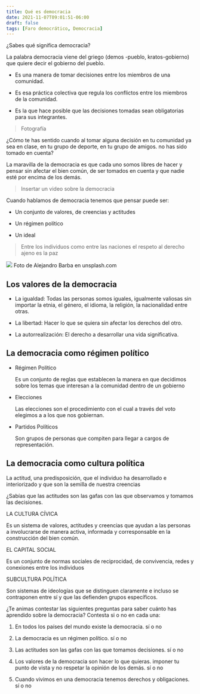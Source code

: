 ```yaml
---
title: Qué es democracia
date: 2021-11-07T09:01:51-06:00
draft: false
tags: [Faro democrático, Democracia]
---
```


¿Sabes qué significa democracia?

<!--more-->

La palabra democracia viene del griego (demos -pueblo,
kratos-gobierno) que quiere decir el gobierno del pueblo.

- Es una manera de tomar decisiones entre los miembros de una comunidad.

- Es esa práctica colectiva que regula los conflictos entre los
  miembros de la comunidad.
		   
- Es la que hace posible que las decisiones tomadas sean obligatorias
  para sus integrantes.
		   
> Fotografía

¿Cómo te has sentido cuando al tomar alguna decisión en tu comunidad
ya sea en clase, en tu grupo de deporte, en tu grupo de amigos. no has
sido tomado en cuenta?

La maravilla de la democracia es que cada uno somos libres de hacer y
pensar sin afectar el bien común, de ser tomados en cuenta y que nadie
esté por encima de los demás.

> Insertar un video sobre la democracia

Cuando hablamos de democracia tenemos que pensar puede ser:

- Un conjunto de valores, de creencias y actitudes

- Un régimen político

- Un ideal

> Entre los individuos como entre las naciones el respeto al derecho
> ajeno es la paz

![](/img/alejandro-barba-gY9mSfk3kb8-unsplash.jpg)
Foto de Alejandro Barba en unsplash.com


## Los valores de la democracia

- La igualdad: Todas las personas somos iguales, igualmente valiosas
  sin importar la etnia, el género, el idioma, la religión, la
  nacionalidad entre otras.

- La libertad: Hacer lo que se quiera sin afectar los derechos del otro.

- La autorrealización: El derecho a desarrollar una vida significativa.

## La democracia como régimen político

- Régimen Político

  Es un conjunto de reglas que establecen la manera en que decidimos
  sobre los temas que interesan a la comunidad dentro de un gobierno
	 
- Elecciones

  Las elecciones son el procedimiento con el cual a través del voto
  elegimos a a los que nos gobiernan.

- Partidos Políticos

  Son grupos de personas que compiten para llegar a cargos de
  representación.
														   
## La democracia como cultura  política

La actitud, una predisposición, que el individuo ha desarrollado e
interiorizado y que son la semilla de nuestra creencias

¿Sabías que las actitudes son las gafas con las que observamos y
tomamos las decisiones.

LA CULTURA CÍVICA

Es un sistema de valores, actitudes y creencias que ayudan a las
personas a involucrarse de manera activa, informada y corresponsable
en la construcción del bien común.

EL CAPITAL SOCIAL

Es un conjunto de normas sociales de reciprocidad, de convivencia,
redes y conexiones entre los individuos

SUBCULTURA POLÍTICA

Son sistemas de ideologías que se distinguen claramente e incluso se
contraponen entre sí y que las defienden grupos específicos.

¿Te animas contestar las siguientes preguntas para saber cuánto has
aprendido sobre la democracia? Contesta si o no en cada una:

1. En todos los países del mundo existe la democracia.    sí o no

2. La democracia es un régimen político.  sí o no

3. Las actitudes son las gafas con las que tomamos decisiones.    sí o no

4. Los valores de la democracia son hacer lo que quieras. imponer tu
punto de vista y no respetar la opinión de los demás.  sí o no

5. Cuando vivimos en una democracia tenemos derechos y obligaciones. sí o no
